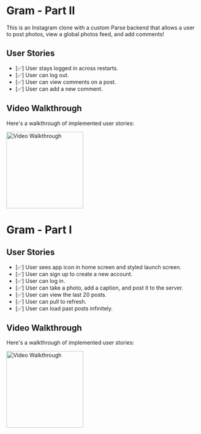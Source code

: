 # Gram - Part II

 This is an Instagram clone with a custom Parse backend that allows a user to post photos, view a global photos feed, and add comments!

 ## User Stories

 - [✅] User stays logged in across restarts.
 - [✅] User can log out.
 - [✅] User can view comments on a post.
 - [✅] User can add a new comment.

 ## Video Walkthrough

 Here's a walkthrough of implemented user stories:

 <img src='iphone-13-pro-max-new.gif' title='Video Walkthrough' width='200' alt='Video Walkthrough' />

 # Gram - Part I

## User Stories

- [✅] User sees app icon in home screen and styled launch screen.
- [✅] User can sign up to create a new account.
- [✅] User can log in.
- [✅] User can take a photo, add a caption, and post it to the server.
- [✅] User can view the last 20 posts.
- [✅] User can pull to refresh.
- [✅] User can load past posts infinitely.

## Video Walkthrough

Here's a walkthrough of implemented user stories:

<img src='iphone-13-pro-max.gif' title='Video Walkthrough' width='200' alt='Video Walkthrough' />
